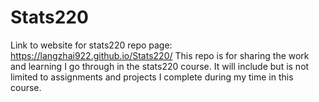 # Stats220

Link to website for stats220 repo page: https://langzhai922.github.io/Stats220/
This repo is for sharing the work and learning I go through in the stats220 course. It will include but is not limited to assignments and projects I complete during my time in this course. 
